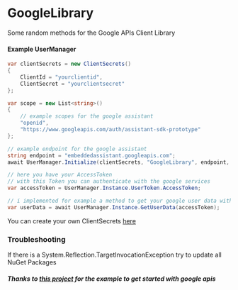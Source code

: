 # GoogleLibrary
Some random methods for the Google APIs Client Library

#### Example UserManager
```csharp
var clientSecrets = new ClientSecrets()
{
    ClientId = "yourclientid",
    ClientSecret = "yourclientsecret"
};

var scope = new List<string>()
{
    // example scopes for the google assistant
    "openid",
    "https://www.googleapis.com/auth/assistant-sdk-prototype"
};

// example endpoint for the google assistant
string endpoint = "embeddedassistant.googleapis.com";
await UserManager.Initialize(clientSecrets, "GoogleLibrary", endpoint, scope, "GoogleLibraryFolder");

// here you have your AccessToken
// with this Token you can authenticate with the google services
var accessToken = UserManager.Instance.UserToken.AccessToken;

// i implemented for example a method to get your google user data with the AccessToken
var userData = await UserManager.Instance.GetUserData(accessToken);
```

You can create your own ClientSecrets [here](https://console.cloud.google.com/apis/credentials)

### Troubleshooting
If there is a System.Reflection.TargetInvocationException try to update all NuGet Packages





##### Thanks to [this project](https://github.com/ac87/GoogleAssistantWindows) for the example to get started with google apis

